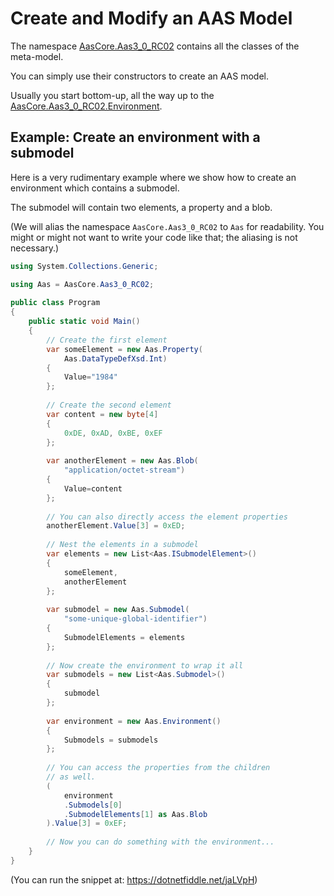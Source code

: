 # Create and Modify an AAS Model

The namespace [AasCore.Aas3_0_RC02](../api/AasCore.Aas3_0_RC02.yml) contains all the classes of the meta-model.

You can simply use their constructors to create an AAS model.

Usually you start bottom-up, all the way up to the [AasCore.Aas3_0_RC02.Environment](../api/AasCore.Aas3_0_RC02.Environment.yml).

## Example: Create an environment with a submodel

Here is a very rudimentary example where we show how to create an environment which contains a submodel.

The submodel will contain two elements, a property and a blob.

(We will alias the namespace `AasCore.Aas3_0_RC02` to `Aas` for readability.
You might or might not want to write your code like that; the aliasing is not necessary.)

```cs
using System.Collections.Generic;

using Aas = AasCore.Aas3_0_RC02;
					
public class Program
{
	public static void Main()
	{
		// Create the first element
		var someElement = new Aas.Property(
			Aas.DataTypeDefXsd.Int)
		{
			Value="1984"
		};
		
		// Create the second element
		var content = new byte[4]
		{
			0xDE, 0xAD, 0xBE, 0xEF
		};
		
		var anotherElement = new Aas.Blob(
			"application/octet-stream")
		{
			Value=content
		};
		
		// You can also directly access the element properties
		anotherElement.Value[3] = 0xED;
		
		// Nest the elements in a submodel
		var elements = new List<Aas.ISubmodelElement>()
		{
			someElement,
			anotherElement
		};
		
		var submodel = new Aas.Submodel(
			"some-unique-global-identifier")
		{
			SubmodelElements = elements
		};
		
		// Now create the environment to wrap it all
		var submodels = new List<Aas.Submodel>()
		{
			submodel
		};
		
		var environment = new Aas.Environment()
		{
			Submodels = submodels
		};
		
		// You can access the properties from the children
		// as well.
		(
			environment
			.Submodels[0]
			.SubmodelElements[1] as Aas.Blob
		).Value[3] = 0xEF;
		
		// Now you can do something with the environment...
	}
}
```

(You can run the snippet at: https://dotnetfiddle.net/jaLVpH)
